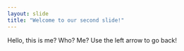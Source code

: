 ```yaml
---
layout: slide
title: "Welcome to our second slide!"
---
```

Hello, this is me? Who? Me? 
Use the left arrow to go back!
